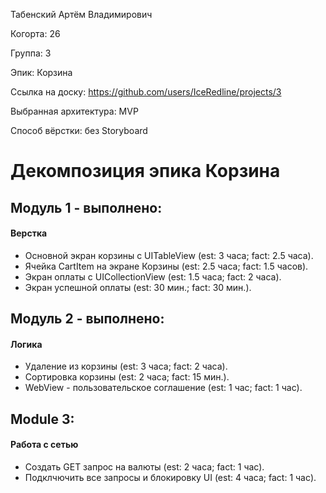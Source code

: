Табенский Артём Владимирович

Когорта: 26

Группа: 3

Эпик: Корзина

Ссылка на доску: https://github.com/users/IceRedline/projects/3

Выбранная архитектура: MVP

Способ вёрстки: без Storyboard

# Декомпозиция эпика Корзина

## Модуль 1 - выполнено:

#### Верстка
- Основной экран корзины с UITableView  (est: 3 часа; fact: 2.5 часа).
- Ячейка CartItem на экране Корзины (est: 2.5 часа; fact: 1.5 часов).
- Экран оплаты с UICollectionView (est: 1.5 часа; fact: 2 часа).
- Экран успешной оплаты (est: 30 мин.; fact: 30 мин.).

## Модуль 2 - выполнено:
#### Логика
- Удаление из корзины (est: 3 часа; fact: 2 часа).
- Сортировка корзины (est: 2 часа; fact: 15 мин.).
- WebView - пользовательское соглашение (est: 1 час; fact: 1 час).

## Module 3:
#### Работа с сетью
- Создать GET запрос на валюты  (est: 2 часа; fact: 1 час).
- Подклчючить все запросы и блокировку UI (est: 4 часа; fact: 1 час).


